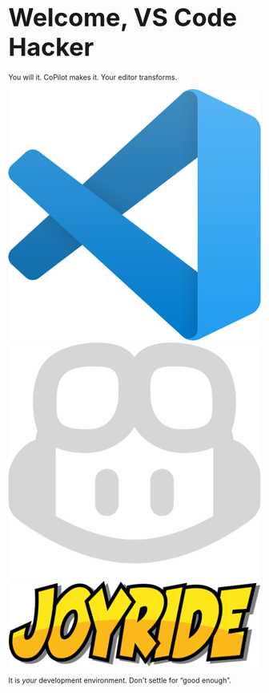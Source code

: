 <div class="slide title-slide">
  <div class="responsive-container">
    <div class="row">
      <div class="col-12 center">
        <h1 style="font-size: 3.5em; margin-bottom: 0.3em;">Welcome, VS Code Hacker</h1>
        <p class="subtitle" style="margin-top: 1.6em; margin-bottom: 1em;">You will it. CoPilot makes it. Your editor transforms.</p>
        <div class="title-logo-row">
            <img src="images/vscode.png" alt="VS Code Logo" />
            <i class="fas fa-plus logo-separator"></i>
            <img src="images/copilot-icon-light.png" alt="GitHub Copilot Logo" />
            <i class="fas fa-plus logo-separator"></i>
            <img src="images/joyride-logo.png" alt="Joyride Logo" />
        </div>
        <p class="subtitle">It is <em>your</em> development environment. Don't settle for “good enough”.</p>
      </div>
    </div>
  </div>
</div>